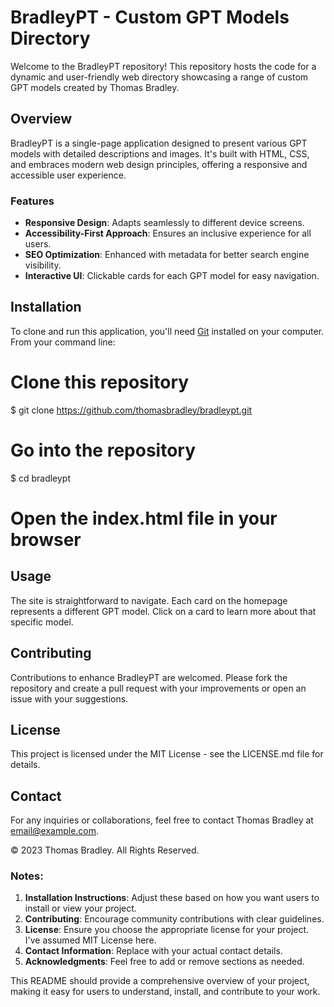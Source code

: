 # BradleyPT - Custom GPT Models Directory

Welcome to the BradleyPT repository! This repository hosts the code for a dynamic and user-friendly web directory showcasing a range of custom GPT models created by Thomas Bradley.

## Overview

BradleyPT is a single-page application designed to present various GPT models with detailed descriptions and images. It's built with HTML, CSS, and embraces modern web design principles, offering a responsive and accessible user experience.

### Features

- **Responsive Design**: Adapts seamlessly to different device screens.
- **Accessibility-First Approach**: Ensures an inclusive experience for all users.
- **SEO Optimization**: Enhanced with metadata for better search engine visibility.
- **Interactive UI**: Clickable cards for each GPT model for easy navigation.

## Installation

To clone and run this application, you'll need [Git](https://git-scm.com) installed on your computer. From your command line:

# Clone this repository

$ git clone https://github.com/thomasbradley/bradleypt.git

# Go into the repository

$ cd bradleypt

# Open the index.html file in your browser

## Usage

The site is straightforward to navigate. Each card on the homepage represents a different GPT model. Click on a card to learn more about that specific model.

## Contributing

Contributions to enhance BradleyPT are welcomed. Please fork the repository and create a pull request with your improvements or open an issue with your suggestions.

## License

This project is licensed under the MIT License - see the LICENSE.md file for details.

## Contact

For any inquiries or collaborations, feel free to contact Thomas Bradley at email@example.com.

© 2023 Thomas Bradley. All Rights Reserved.

### Notes:

1. **Installation Instructions**: Adjust these based on how you want users to install or view your project.
2. **Contributing**: Encourage community contributions with clear guidelines.
3. **License**: Ensure you choose the appropriate license for your project. I've assumed MIT License here.
4. **Contact Information**: Replace with your actual contact details.
5. **Acknowledgments**: Feel free to add or remove sections as needed.

This README should provide a comprehensive overview of your project, making it easy for users to understand, install, and contribute to your work.
